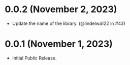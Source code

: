 # 0.0.2 (November 2, 2023)

- Update the name of the library. (@lindelwa122 in #43)

# 0.0.1 (November 1, 2023)

- Initial Public Release.
